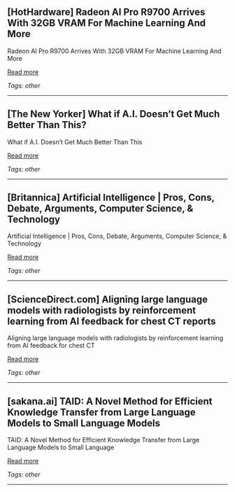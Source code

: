 ## [HotHardware] Radeon AI Pro R9700 Arrives With 32GB VRAM For Machine Learning And More

Radeon AI Pro R9700 Arrives With 32GB VRAM For Machine Learning And More

[Read more](https://hothardware.com/news/radeon-ai-pro-r9700-arrives-32gb-vram-machine-learning)

_Tags: other_

---
## [The New Yorker] What if A.I. Doesn’t Get Much Better Than This?

What if A.I. Doesn’t Get Much Better Than This

[Read more](https://www.newyorker.com/culture/open-questions/what-if-ai-doesnt-get-much-better-than-this)

_Tags: other_

---
## [Britannica] Artificial Intelligence | Pros, Cons, Debate, Arguments, Computer Science, & Technology

Artificial Intelligence | Pros, Cons, Debate, Arguments, Computer Science, & Technology

[Read more](https://www.britannica.com/procon/artificial-intelligence-AI-debate)

_Tags: other_

---
## [ScienceDirect.com] Aligning large language models with radiologists by reinforcement learning from AI feedback for chest CT reports

Aligning large language models with radiologists by reinforcement learning from AI feedback for chest CT

[Read more](https://www.sciencedirect.com/science/article/pii/S0720048X25000701)

_Tags: other_

---
## [sakana.ai] TAID: A Novel Method for Efficient Knowledge Transfer from Large Language Models to Small Language Models

TAID: A Novel Method for Efficient Knowledge Transfer from Large Language Models to Small Language

[Read more](https://sakana.ai/taid/)

_Tags: other_

---
